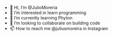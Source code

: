 - 👋 Hi, I’m @JulioMoreria
- 👀 I’m interested in learn programming
- 🌱 I’m currently learning Phyton
- 💞️ I’m looking to collaborate on building code
- 📫 How to reach me @juliusmoreira in Instagram

<!---
JulioMoreria/JulioMoreria is a ✨ special ✨ repository because its `README.md` (this file) appears on your GitHub profile.
You can click the Preview link to take a look at your changes.
--->
